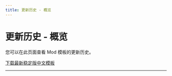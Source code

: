 ```yaml
---
title: 更新历史 - 概览
---
```


# 更新历史 - 概览

您可以在此页面查看 Mod 模板的更新历史。

<a href="https://github.com/imgradeone/DDLCModTemplate-Chinese/releases" target="_blank"><a-button type="primary" icon="download" size="large" shape="round">下载最新稳定版中文模板</a-button></a>

---

<template>
  <a-timeline>
    <a-timeline-item>
      v1.3.1
      <a-tag color="orange">开发版</a-tag>
      <p>
        更新内容：<br/>
        &emsp;- <a-tag color="pink">新增</a-tag> music td2 背景音乐<br/>
        &emsp;- <a-tag color="blue">优化</a-tag> 关于页简化<br/>
      </p>
    </a-timeline-item>
    <a-timeline-item>
      v1.3
      <a-tag color="green">最新稳定版</a-tag>
      <p>
        更新内容：<br/>
        &emsp;- <a-tag color="pink">新增</a-tag> 插件功能支持<br/>
        &emsp;- <a-tag color="pink">新增</a-tag> Yuri 神态追加 hisui 风格<br/>
        &emsp;- <a-tag color="blue">优化</a-tag> 超链接优化<br/>
        &emsp;- <a-tag color="blue">优化</a-tag> 文件结构优化<br/>
        &emsp;- <a-tag color="pink">新增</a-tag> 中英文诗词对应字体切换配置<br/>
        &emsp;- <a-tag color="pink">新增</a-tag> Mod 关于界面<br/>
      </p>
    </a-timeline-item>
    <a-timeline-item>
      v1.2
      <p>
        更新内容：<br/>
        &emsp;- <a-tag color="purple">升级</a-tag> 中文字体包，增加全新中文写诗字体<br/>
        &emsp;- <a-tag color="pink">新增</a-tag> Doki Doki Mod Manager 联动<br/>
        &emsp;- <a-tag color="pink">新增</a-tag> GitHub Actions 远程构建 Mod<br/>
      </p>
    </a-timeline-item>
    <a-timeline-item>
      v1.1
      <p>
        更新内容：<br/>
        &emsp;- <a-tag color="pink">新增</a-tag> 更多代码注释，以便理解对应 define 用途<br/>
        &emsp;- <a-tag color="pink">新增</a-tag> 中文 Mod 分部 Logo<br/>
      </p>
    </a-timeline-item>
    <a-timeline-item>
      v1.0
      <p>
        首个正式发布版本<br/>
      </p>
    </a-timeline-item>
  </a-timeline>
</template>